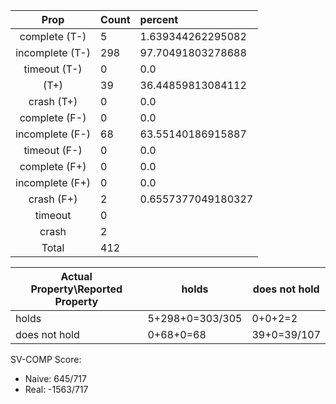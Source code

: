 
| Prop | Count | percent |
|:----:|:------|:--|
|complete   (T-)|5| 1.639344262295082 |
|incomplete (T-)|298|97.70491803278688 |
|timeout    (T-)|0|0.0 |
|           (T+)|39|36.44859813084112 |
|crash      (T+)|0|0.0 |
|complete   (F-)|0|0.0 |
|incomplete (F-)|68|63.55140186915887 |
|timeout    (F-)|0|0.0 |
|complete   (F+)|0|0.0 |
|incomplete (F+)|0|0.0 |
|crash      (F+)|2|0.6557377049180327 |
|timeout        |0| |
|crash          |2| |
|Total          |412| |

| Actual Property\Reported Property | holds | does not hold |
|------------------------------------|-------|---------------|
| holds | 5+298+0=303/305 | 0+0+2=2 |
| does not hold | 0+68+0=68 | 39+0=39/107 |

SV-COMP Score:

* Naive: 645/717
* Real: -1563/717

